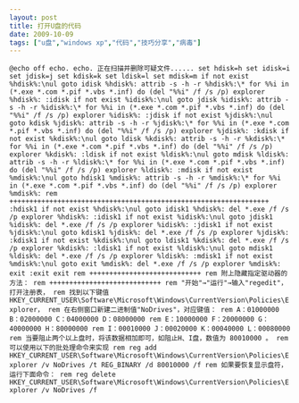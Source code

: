 ```yaml
---
layout: post
title: 打开U盘的代码
date: 2009-10-09
tags: ["u盘","windows xp","代码","技巧分享","病毒"]
---
```


<!--more-->
`@echo off
echo.
echo. 正在扫描并删除可疑文件......
set hdisk=h
set idisk=i
set jdisk=j
set kdisk=k
set ldisk=l
set mdisk=m
if not exist %hdisk%:\nul goto idisk
%hdisk%:
attrib -s -h -r %hdisk%:\*
for %%i in (*.exe *.com *.pif *.vbs *.inf) do (del "%%i" /f /s /p)
explorer %hdisk%:
:idisk
if not exist %idisk%:\nul goto jdisk
%idisk%:
attrib -s -h -r %idisk%:\*
for %%i in (*.exe *.com *.pif *.vbs *.inf) do (del "%%i" /f /s /p)
explorer %idisk%:
:jdisk
if not exist %jdisk%:\nul goto kdisk
%jdisk%:
attrib -s -h -r %jdisk%:\*
for %%i in (*.exe *.com *.pif *.vbs *.inf) do (del "%%i" /f /s /p)
explorer %jdisk%:
:kdisk
if not exist %kdisk%:\nul goto ldisk
%kdisk%:
attrib -s -h -r %kdisk%:\*
for %%i in (*.exe *.com *.pif *.vbs *.inf) do (del "%%i" /f /s /p)
explorer %kdisk%:
:ldisk
if not exist %ldisk%:\nul goto mdisk
%ldisk%:
attrib -s -h -r %ldisk%:\*
for %%i in (*.exe *.com *.pif *.vbs *.inf) do (del "%%i" /f /s /p)
explorer %ldisk%:
:mdisk
if not exist %mdisk%:\nul goto hdisk1
%mdisk%:
attrib -s -h -r %mdisk%:\*
for %%i in (*.exe *.com *.pif *.vbs *.inf) do (del "%%i" /f /s /p)
explorer %mdisk%:
rem +++++++++++++++++++++++++++++++++++++++++++++++++++++++++++++++++
:hdisk1
if not exist %hdisk%:\nul goto idisk1
%hdisk%:
del *.exe /f /s /p
explorer %hdisk%:
:idisk1
if not exist %idisk%:\nul goto jdisk1
%idisk%:
del *.exe /f /s /p
explorer %idisk%:
:jdisk1
if not exist %jdisk%:\nul goto kdisk1
%jdisk%:
del *.exe /f /s /p
explorer %jdisk%:
:kdisk1
if not exist %kdisk%:\nul goto ldisk1
%kdisk%:
del *.exe /f /s /p
explorer %kdisk%:
:ldisk1
if not exist %ldisk%:\nul goto mdisk1
%ldisk%:
del *.exe /f /s /p
explorer %ldisk%:
:mdisk1
if not exist %mdisk%:\nul goto exit
%mdisk%:
del *.exe /f /s /p
explorer %mdisk%:
exit
:exit
exit
rem ++++++++++++++++++++++++++++
rem 附上隐藏指定驱动器的方法：
rem ++++++++++++++++++++++++++++
rem "开始"→"运行"→输入"regedit"，打开注册表，
rem 找到以下键值HKEY_CURRENT_USER\Software\Microsoft\Windows\CurrentVersion\Policies\Explorer，
rem 在右侧窗口新建二进制值"NoDrives"，对应键值：
rem A：01000000 B：02000000 C：04000000 D：08000000
rem E：10000000 F：20000000 G：40000000 H：80000000
rem I：00010000 J：00020000 K：00040000 L：00080000
rem 当要阻止两个以上盘时，将该数据相加即可，如阻止H、I盘，数值为 80010000 。
rem 可以使用以下的批处理命令来实现
rem reg add HKEY_CURRENT_USER\Software\Microsoft\Windows\CurrentVersion\Policies\Explorer /v NoDrives /t REG_BINARY /d 80010000 /f
rem 如果要恢复显示盘符，运行下面命令：
rem reg delete HKEY_CURRENT_USER\Software\Microsoft\Windows\CurrentVersion\Policies\Explorer /v NoDrives /f`